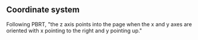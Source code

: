 ## Coordinate system

Following PBRT, "the z axis points into the page when the x and y axes are oriented with x pointing to the right and y pointing up."